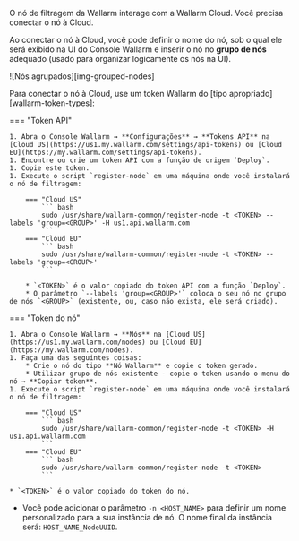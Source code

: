O nó de filtragem da Wallarm interage com a Wallarm Cloud. Você precisa conectar o nó à Cloud.

Ao conectar o nó à Cloud, você pode definir o nome do nó, sob o qual ele será exibido na UI do Console Wallarm e inserir o nó no **grupo de nós** adequado (usado para organizar logicamente os nós na UI).

![Nós agrupados][img-grouped-nodes]

Para conectar o nó à Cloud, use um token Wallarm do [tipo apropriado][wallarm-token-types]:

=== "Token API"
  
    1. Abra o Console Wallarm → **Configurações** → **Tokens API** na [Cloud US](https://us1.my.wallarm.com/settings/api-tokens) ou [Cloud EU](https://my.wallarm.com/settings/api-tokens).
    1. Encontre ou crie um token API com a função de origem `Deploy`.
    1. Copie este token.
    1. Execute o script `register-node` em uma máquina onde você instalará o nó de filtragem:

        === "Cloud US"
            ``` bash
            sudo /usr/share/wallarm-common/register-node -t <TOKEN> --labels 'group=<GROUP>' -H us1.api.wallarm.com
            ```
        === "Cloud EU"
            ``` bash
            sudo /usr/share/wallarm-common/register-node -t <TOKEN> --labels 'group=<GROUP>'
            ```

        * `<TOKEN>` é o valor copiado do token API com a função `Deploy`.
        * O parâmetro `--labels 'group=<GROUP>'` coloca o seu nó no grupo de nós `<GROUP>` (existente, ou, caso não exista, ele será criado).

=== "Token do nó"

    1. Abra o Console Wallarm → **Nós** na [Cloud US](https://us1.my.wallarm.com/nodes) ou [Cloud EU](https://my.wallarm.com/nodes).
    1. Faça uma das seguintes coisas: 
        * Crie o nó do tipo **Nó Wallarm** e copie o token gerado.
        * Utilizar grupo de nós existente - copie o token usando o menu do nó → **Copiar token**.
    1. Execute o script `register-node` em uma máquina onde você instalará o nó de filtragem:

        === "Cloud US"
            ``` bash
            sudo /usr/share/wallarm-common/register-node -t <TOKEN> -H us1.api.wallarm.com
            ```
        === "Cloud EU"
            ``` bash
            sudo /usr/share/wallarm-common/register-node -t <TOKEN>
            ```

    * `<TOKEN>` é o valor copiado do token do nó.

* Você pode adicionar o parâmetro `-n <HOST_NAME>` para definir um nome personalizado para a sua instância de nó. O nome final da instância será: `HOST_NAME_NodeUUID`.